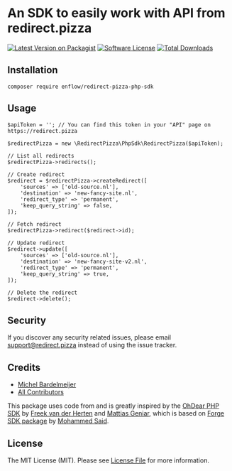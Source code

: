 # An SDK to easily work with API from redirect.pizza

[![Latest Version on Packagist](https://img.shields.io/packagist/v/enflow/redirect-pizza-php-sdk.svg?style=flat-square)](https://packagist.org/packages/enflow/redirect-pizza-php-sdk)
[![Software License](https://img.shields.io/badge/license-MIT-brightgreen.svg?style=flat-square)](LICENSE.md)
[![Total Downloads](https://img.shields.io/packagist/dt/enflow/redirect-pizza-php-sdk.svg?style=flat-square)](https://packagist.org/packages/enflow/redirect-pizza-php-sdk)

## Installation

```composer require enflow/redirect-pizza-php-sdk```

## Usage

```
$apiToken = ''; // You can find this token in your "API" page on https://redirect.pizza

$redirectPizza = new \RedirectPizza\PhpSdk\RedirectPizza($apiToken);

// List all redirects
$redirectPizza->redirects();

// Create redirect
$redirect = $redirectPizza->createRedirect([
    'sources' => ['old-source.nl'],
    'destination' => 'new-fancy-site.nl',
    'redirect_type' => 'permanent',
    'keep_query_string' => false,
]);

// Fetch redirect
$redirectPizza->redirect($redirect->id);

// Update redirect
$redirect->update([
    'sources' => ['old-source.nl'],
    'destination' => 'new-fancy-site-v2.nl',
    'redirect_type' => 'permanent',
    'keep_query_string' => true,
]);

// Delete the redirect
$redirect->delete();
```

## Security

If you discover any security related issues, please email support@redirect.pizza instead of using the issue tracker.

## Credits

- [Michel Bardelmeijer](https://github.com/mbardelmeijer)
- [All Contributors](../../contributors)

This package uses code from and is greatly inspired by the [OhDear PHP SDK](https://github.com/ohdearapp/ohdear-php-sdk) by [Freek van der Herten](https://github.com/freekmurze) and [Mattias Geniar](https://github.com/mattiasgeniar), which is based on [Forge SDK package](https://github.com/themsaid/forge-sdk) by [Mohammed Said](https://github.com/themsaid).

## License

The MIT License (MIT). Please see [License File](LICENSE.md) for more information.
